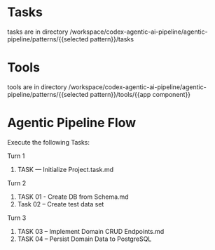 # Tasks

tasks are in directory /workspace/codex-agentic-ai-pipeline/agentic-pipeline/patterns/{{selected pattern}}/tasks

# Tools

tools are in directory /workspace/codex-agentic-ai-pipeline/agentic-pipeline/patterns/{{selected pattern}}/tools/{{app component}}


# Agentic Pipeline Flow

Execute the following Tasks:

Turn 1
1. TASK — Initialize Project.task.md

Turn 2
1. TASK 01 - Create DB from Schema.md
2. Task 02 – Create test data set 


Turn 3
1. TASK 03 – Implement Domain CRUD Endpoints.md
2. TASK 04 – Persist Domain Data to PostgreSQL

